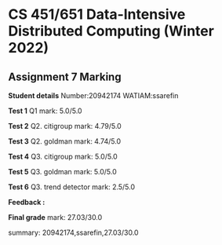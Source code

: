 # CS 451/651 Data-Intensive Distributed Computing (Winter 2022)
## Assignment 7 Marking

**Student details**
Number:20942174
WATIAM:ssarefin

**Test 1** Q1 mark: 5.0/5.0

**Test 2** Q2. citigroup mark: 4.79/5.0

**Test 3** Q2. goldman mark: 4.74/5.0

**Test 4** Q3. citigroup mark: 5.0/5.0

**Test 5** Q3. goldman mark: 5.0/5.0

**Test 6** Q3. trend detector mark: 2.5/5.0

**Feedback :** 

**Final grade**
mark: 27.03/30.0

summary: 20942174,ssarefin,27.03/30.0